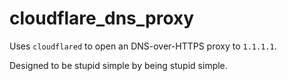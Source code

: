 # cloudflare_dns_proxy

Uses `cloudflared` to open an DNS-over-HTTPS proxy to `1.1.1.1`.

Designed to be stupid simple by being stupid simple.
